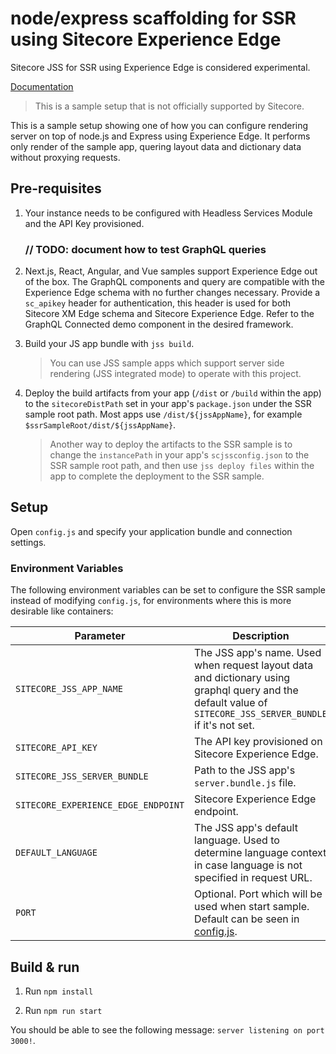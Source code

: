 # node/express scaffolding for SSR using Sitecore Experience Edge

Sitecore JSS for SSR using Experience Edge is considered experimental.


[Documentation](https://doc.sitecore.com/xp/en/developers/hd/201/sitecore-headless-development/server-side-render-jss-apps-headlessly-using-a-sitecore-experience-edge-endpoint.html) 

> This is a sample setup that is not officially supported by Sitecore.

This is a sample setup showing one of how you can configure rendering server on top of node.js and Express using Experience Edge. It performs only render of the sample app, quering layout data and dictionary data without proxying requests.

## Pre-requisites

1. Your instance needs to be configured with Headless Services Module and the API Key provisioned.

	### // TODO: document how to test GraphQL queries

1. Next.js, React, Angular, and Vue samples support Experience Edge out of the box. The GraphQL components and query are compatible with the Experience Edge schema with no further changes necessary. Provide a `sc_apikey` header for authentication, this header is used for both Sitecore XM Edge schema and Sitecore Experience Edge. Refer to the GraphQL Connected demo component in the desired framework. 

1. Build your JS app bundle with `jss build`.

	> You can use JSS sample apps which support server side rendering (JSS integrated mode) to operate with this project.

1. Deploy the build artifacts from your app (`/dist` or `/build` within the app) to the `sitecoreDistPath` set in your app's `package.json` under the SSR sample root path. Most apps use `/dist/${jssAppName}`, for example `$ssrSampleRoot/dist/${jssAppName}`.

	> Another way to deploy the artifacts to the SSR sample is to change the `instancePath` in your app's `scjssconfig.json` to the SSR sample root path, and then use `jss deploy files` within the app to complete the deployment to the SSR sample.

## Setup

Open `config.js` and specify your application bundle and connection settings.

### Environment Variables

The following environment variables can be set to configure the SSR sample instead of modifying `config.js`, for environments where this is more desirable like containers:

| Parameter                              | Description                                                                                                                                                      |
| -------------------------------------- | ---------------------------------------------------------------------------------------------------------------------------------------------------------------- |
| `SITECORE_JSS_APP_NAME`                | The JSS app's name. Used when request layout data and dictionary using graphql query and the default value of `SITECORE_JSS_SERVER_BUNDLE` if it's not set.      |
| `SITECORE_API_KEY`                     | The API key provisioned on Sitecore Experience Edge. 																																																						|
| `SITECORE_JSS_SERVER_BUNDLE`           | Path to the JSS app's `server.bundle.js` file.        																																									                          |
| `SITECORE_EXPERIENCE_EDGE_ENDPOINT`    | Sitecore Experience Edge endpoint.																																																				                        |
| `DEFAULT_LANGUAGE` | The JSS app's default language. Used to determine language context in case language is not specified in request URL.|
| `PORT` 																 | Optional. Port which will be used when start sample. Default can be seen in [config.js](./config.js).                                                            |

## Build & run

1. Run `npm install`

1. Run `npm run start`

You should be able to see the following message:
`server listening on port 3000!`.
